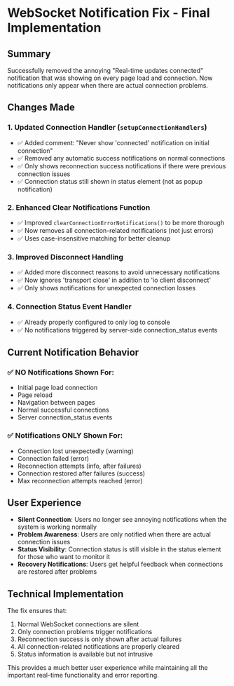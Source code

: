 # WebSocket Notification Fix - Final Implementation

## Summary
Successfully removed the annoying "Real-time updates connected" notification that was showing on every page load and connection. Now notifications only appear when there are actual connection problems.

## Changes Made

### 1. Updated Connection Handler (`setupConnectionHandlers`)
- ✅ Added comment: "Never show 'connected' notification on initial connection"
- ✅ Removed any automatic success notifications on normal connections
- ✅ Only shows reconnection success notifications if there were previous connection issues
- ✅ Connection status still shown in status element (not as popup notification)

### 2. Enhanced Clear Notifications Function
- ✅ Improved `clearConnectionErrorNotifications()` to be more thorough
- ✅ Now removes all connection-related notifications (not just errors)
- ✅ Uses case-insensitive matching for better cleanup

### 3. Improved Disconnect Handling
- ✅ Added more disconnect reasons to avoid unnecessary notifications
- ✅ Now ignores 'transport close' in addition to 'io client disconnect'
- ✅ Only shows notifications for unexpected connection losses

### 4. Connection Status Event Handler
- ✅ Already properly configured to only log to console
- ✅ No notifications triggered by server-side connection_status events

## Current Notification Behavior

### ✅ NO Notifications Shown For:
- Initial page load connection
- Page reload
- Navigation between pages
- Normal successful connections
- Server connection_status events

### ✅ Notifications ONLY Shown For:
- Connection lost unexpectedly (warning)
- Connection failed (error)
- Reconnection attempts (info, after failures)
- Connection restored after failures (success)
- Max reconnection attempts reached (error)

## User Experience
- **Silent Connection**: Users no longer see annoying notifications when the system is working normally
- **Problem Awareness**: Users are only notified when there are actual connection issues
- **Status Visibility**: Connection status is still visible in the status element for those who want to monitor it
- **Recovery Notifications**: Users get helpful feedback when connections are restored after problems

## Technical Implementation
The fix ensures that:
1. Normal WebSocket connections are silent
2. Only connection problems trigger notifications
3. Reconnection success is only shown after actual failures
4. All connection-related notifications are properly cleared
5. Status information is available but not intrusive

This provides a much better user experience while maintaining all the important real-time functionality and error reporting.

